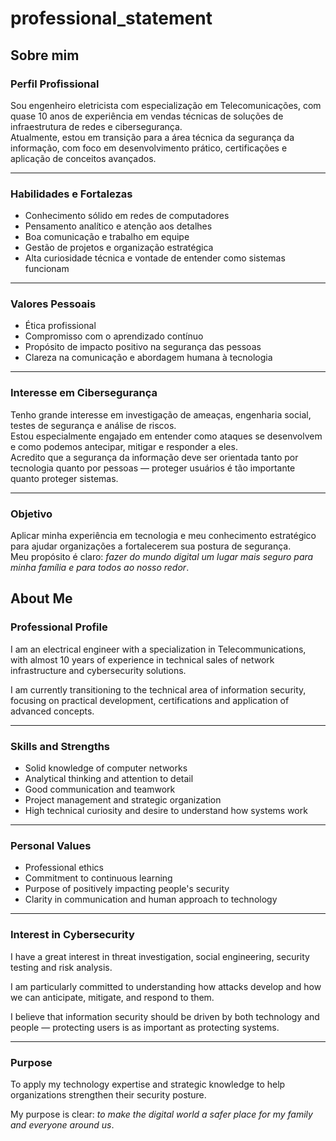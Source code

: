 # professional_statement

## Sobre mim

### Perfil Profissional  
Sou engenheiro eletricista com especialização em Telecomunicações, com quase 10 anos de experiência em vendas técnicas de soluções de infraestrutura de redes e cibersegurança.  
Atualmente, estou em transição para a área técnica da segurança da informação, com foco em desenvolvimento prático, certificações e aplicação de conceitos avançados.

---

### Habilidades e Fortalezas
- Conhecimento sólido em redes de computadores  
- Pensamento analítico e atenção aos detalhes  
- Boa comunicação e trabalho em equipe  
- Gestão de projetos e organização estratégica  
- Alta curiosidade técnica e vontade de entender como sistemas funcionam  

---

### Valores Pessoais
- Ética profissional  
- Compromisso com o aprendizado contínuo  
- Propósito de impacto positivo na segurança das pessoas  
- Clareza na comunicação e abordagem humana à tecnologia  

---

### Interesse em Cibersegurança
Tenho grande interesse em investigação de ameaças, engenharia social, testes de segurança e análise de riscos.  
Estou especialmente engajado em entender como ataques se desenvolvem e como podemos antecipar, mitigar e responder a eles.  
Acredito que a segurança da informação deve ser orientada tanto por tecnologia quanto por pessoas — proteger usuários é tão importante quanto proteger sistemas.

---

### Objetivo
Aplicar minha experiência em tecnologia e meu conhecimento estratégico para ajudar organizações a fortalecerem sua postura de segurança.  
Meu propósito é claro: *fazer do mundo digital um lugar mais seguro para minha família e para todos ao nosso redor*.






## About Me

### Professional Profile

I am an electrical engineer with a specialization in Telecommunications, with almost 10 years of experience in technical sales of network infrastructure and cybersecurity solutions.

I am currently transitioning to the technical area of ​​information security, focusing on practical development, certifications and application of advanced concepts.

---

### Skills and Strengths
- Solid knowledge of computer networks
- Analytical thinking and attention to detail
- Good communication and teamwork
- Project management and strategic organization
- High technical curiosity and desire to understand how systems work

---

### Personal Values
- Professional ethics
- Commitment to continuous learning
- Purpose of positively impacting people's security
- Clarity in communication and human approach to technology

---

### Interest in Cybersecurity
I have a great interest in threat investigation, social engineering, security testing and risk analysis.

I am particularly committed to understanding how attacks develop and how we can anticipate, mitigate, and respond to them.

I believe that information security should be driven by both technology and people — protecting users is as important as protecting systems.

---
### Purpose
To apply my technology expertise and strategic knowledge to help organizations strengthen their security posture.

My purpose is clear: *to make the digital world a safer place for my family and everyone around us*.

